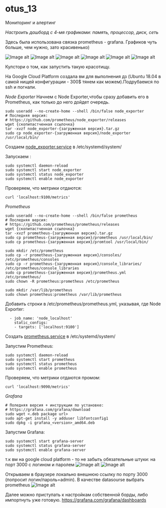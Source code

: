 # otus_13
Мониторинг и алертинг

*Настроить дашборд с 4-мя графиками: память, процессор, диск, сеть*

Здесь была использована связка prometheus - grafana.
Графиков чуть больше, чем нужно, зато красивенько)

![Image alt](https://github.com/Edo1993/otus_13/raw/master/131.png)
![Image alt](https://github.com/Edo1993/otus_13/raw/master/132.png)
![Image alt](https://github.com/Edo1993/otus_13/raw/master/133.png)
![Image alt](https://github.com/Edo1993/otus_13/raw/master/134.png)
![Image alt](https://github.com/Edo1993/otus_13/raw/master/135.png)
![Image alt](https://github.com/Edo1993/otus_13/raw/master/136.png)

Кулстори о том, как запустить такую красотищу.

На Google Cloud Platform создала вм для выполнения дз (Ubuntu 18.04 в самой нищей конфигурации - 300$ тянем как можем).Подрубаемся по ssh и погнали.

*Node Exporter*
Начнем с Node Exporter,чтобы сразу добавить его в Prometheus, как только до него дойдет очередь.
```
sudo useradd --no-create-home --shell /bin/false node_exporter
# Последняя версия:
# https://github.com/prometheus/node_exporter/releases
wget {скопипастченная ссылочка}
tar -xvzf node_exporter-{загруженная версия}.tar.gz
sudo cp node_exporter-{загруженная версия}/node_exporter /usr/local/bin/
```
Создаем [node_exporter.service](https://github.com/Edo1993/otus_13/blob/master/node_exporter.service) в /etc/systemd/system/

Запускаем :
```
sudo systemctl daemon-reload
sudo systemctl start node_exporter
sudo systemctl status node_exporter
sudo systemctl enable node_exporter
```
Проверяем, что метрики отдаются:
```
curl 'localhost:9100/metrics'
```

*Prometheus*
```
sudo useradd --no-create-home --shell /bin/false prometheus
# Последняя версия:
# https://github.com/prometheus/prometheus/releases
wget {скопипастченная ссылочка}
tar -xvzf prometheus-{загруженная версия}.tar.gz
sudo cp prometheus-{загруженная версия}/prometheus /usr/local/bin/
sudo cp prometheus-{загруженная версия}/promtool /usr/local/bin/

sudo mkdir /etc/prometheus
sudo cp -r prometheus-{загруженная версия}/consoles/ /etc/prometheus/consoles
sudo cp -r prometheus-{загруженная версия}/console_libraries/ /etc/prometheus/console_libraries
sudo cp prometheus-{загруженная версия}/prometheus.yml /etc/prometheus/
sudo chown -R prometheus:prometheus /etc/prometheus

sudo mkdir /var/lib/prometheus
sudo chown prometheus:prometheus /var/lib/prometheus
```
Добавить строки в /etc/prometheus/prometheus.yml, указывая, где Node Exporter:
```
  - job_name: 'node_localhost'
    static_configs:
    - targets: ['localhost:9100']
```
Создать [prometheus.service](https://github.com/Edo1993/otus_13/blob/master/prometheus.service) в /etc/systemd/system/

Запустим Prometheus:
```
sudo systemctl daemon-reload
sudo systemctl start prometheus
sudo systemctl status prometheus
sudo systemctl enable prometheus
```
Проверяем, что метрики отдаются промом:
```
curl 'localhost:9090/metrics'
```

*Grafana*

```
# Поледняя версия + инструкции по установке:
# https://grafana.com/grafana/download
sudo wget <.deb package url>
sudo apt-get install -y adduser libfontconfig1
sudo dpkg -i grafana_<version>_amd64.deb
```
Запустим Grafana:
```
sudo systemctl start grafana-server
sudo systemctl status grafana-server
sudo systemctl enable grafana-server
```
т.к вм на google cloud platform - то не забыть обязательные штуки:  на порт 3000 с логином и паролем 
![Image alt](https://github.com/Edo1993/otus_13/raw/master/137.png)
![Image alt](https://github.com/Edo1993/otus_13/raw/master/138.png)

Открываем в браузере локально внешнюю ссылку по порту 3000 (попросит логин/пароль=admin).
В качестве datasourse  выбрать prometheus
![Image alt](https://github.com/Edo1993/otus_13/raw/master/139.png)

Далее можно приступать к настройкам собственной борды, либо импортнуть уже готовую.
https://grafana.com/grafana/dashboards
